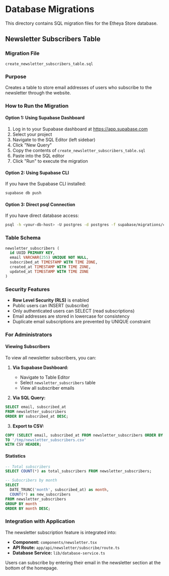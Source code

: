 # Database Migrations

This directory contains SQL migration files for the Etheya Store database.

## Newsletter Subscribers Table

### Migration File
`create_newsletter_subscribers_table.sql`

### Purpose
Creates a table to store email addresses of users who subscribe to the newsletter through the website.

### How to Run the Migration

#### Option 1: Using Supabase Dashboard
1. Log in to your Supabase dashboard at https://app.supabase.com
2. Select your project
3. Navigate to the SQL Editor (left sidebar)
4. Click "New Query"
5. Copy the contents of `create_newsletter_subscribers_table.sql`
6. Paste into the SQL editor
7. Click "Run" to execute the migration

#### Option 2: Using Supabase CLI
If you have the Supabase CLI installed:
```bash
supabase db push
```

#### Option 3: Direct psql Connection
If you have direct database access:
```bash
psql -h <your-db-host> -U postgres -d postgres -f supabase/migrations/create_newsletter_subscribers_table.sql
```

### Table Schema

```sql
newsletter_subscribers (
  id UUID PRIMARY KEY,
  email VARCHAR(255) UNIQUE NOT NULL,
  subscribed_at TIMESTAMP WITH TIME ZONE,
  created_at TIMESTAMP WITH TIME ZONE,
  updated_at TIMESTAMP WITH TIME ZONE
)
```

### Security Features
- **Row Level Security (RLS)** is enabled
- Public users can INSERT (subscribe)
- Only authenticated users can SELECT (read subscriptions)
- Email addresses are stored in lowercase for consistency
- Duplicate email subscriptions are prevented by UNIQUE constraint

### For Administrators

#### Viewing Subscribers
To view all newsletter subscribers, you can:

1. **Via Supabase Dashboard:**
   - Navigate to Table Editor
   - Select `newsletter_subscribers` table
   - View all subscriber emails

2. **Via SQL Query:**
```sql
SELECT email, subscribed_at 
FROM newsletter_subscribers 
ORDER BY subscribed_at DESC;
```

3. **Export to CSV:**
```sql
COPY (SELECT email, subscribed_at FROM newsletter_subscribers ORDER BY subscribed_at DESC) 
TO '/tmp/newsletter_subscribers.csv' 
WITH CSV HEADER;
```

#### Statistics
```sql
-- Total subscribers
SELECT COUNT(*) as total_subscribers FROM newsletter_subscribers;

-- Subscribers by month
SELECT 
  DATE_TRUNC('month', subscribed_at) as month,
  COUNT(*) as new_subscribers
FROM newsletter_subscribers
GROUP BY month
ORDER BY month DESC;
```

### Integration with Application

The newsletter subscription feature is integrated into:
- **Component:** `components/newsletter.tsx`
- **API Route:** `app/api/newsletter/subscribe/route.ts`
- **Database Service:** `lib/database-service.ts`

Users can subscribe by entering their email in the newsletter section at the bottom of the homepage.

